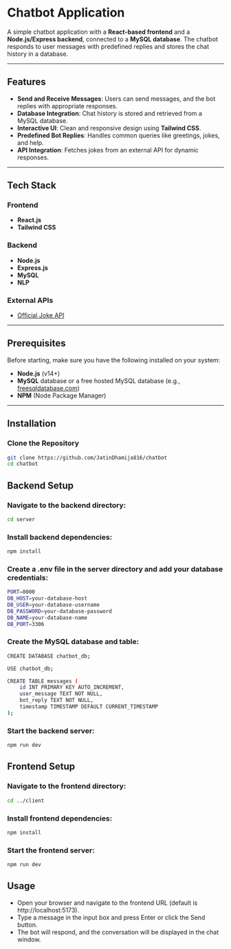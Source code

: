 # Chatbot Application

A simple chatbot application with a **React-based frontend** and a **Node.js/Express backend**, connected to a **MySQL database**. The chatbot responds to user messages with predefined replies and stores the chat history in a database.

---

## Features

- **Send and Receive Messages**: Users can send messages, and the bot replies with appropriate responses.
- **Database Integration**: Chat history is stored and retrieved from a MySQL database.
- **Interactive UI**: Clean and responsive design using **Tailwind CSS**.
- **Predefined Bot Replies**: Handles common queries like greetings, jokes, and help.
- **API Integration**: Fetches jokes from an external API for dynamic responses.

---

## Tech Stack

### Frontend

- **React.js**
- **Tailwind CSS**

### Backend

- **Node.js**
- **Express.js**
- **MySQL**
- **NLP**

### External APIs

- [Official Joke API](https://official-joke-api.appspot.com/)

---

## Prerequisites

Before starting, make sure you have the following installed on your system:

- **Node.js** (v14+)
- **MySQL** database or a free hosted MySQL database (e.g., [freesqldatabase.com](https://www.freesqldatabase.com/))
- **NPM** (Node Package Manager)

---

## Installation

### Clone the Repository

```bash
git clone https://github.com/JatinDhamija816/chatbot
cd chatbot
```

## Backend Setup

### Navigate to the backend directory:

```bash
cd server
```

### Install backend dependencies:

```bash
npm install
```

### Create a .env file in the server directory and add your database credentials:

```bash
PORT=8000
DB_HOST=your-database-host
DB_USER=your-database-username
DB_PASSWORD=your-database-password
DB_NAME=your-database-name
DB_PORT=3306
```

### Create the MySQL database and table:

```bash
CREATE DATABASE chatbot_db;

USE chatbot_db;

CREATE TABLE messages (
    id INT PRIMARY KEY AUTO_INCREMENT,
    user_message TEXT NOT NULL,
    bot_reply TEXT NOT NULL,
    timestamp TIMESTAMP DEFAULT CURRENT_TIMESTAMP
);

```

### Start the backend server:

```bash
npm run dev
```

## Frontend Setup

### Navigate to the frontend directory:

```bash
cd ../client
```

### Install frontend dependencies:

```bash
npm install
```

### Start the frontend server:

```bash
npm run dev
```

## Usage

- Open your browser and navigate to the frontend URL (default is http://localhost:5173).
- Type a message in the input box and press Enter or click the Send button.
- The bot will respond, and the conversation will be displayed in the chat window.

